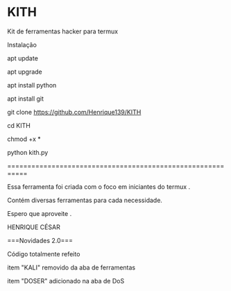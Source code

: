 # KITH
Kit de ferramentas hacker para termux 

Instalação


apt update

apt upgrade

apt install python

apt install git

git clone https://github.com/Henrique139/KITH

cd KITH

chmod +x *

python kith.py

===========================================================

Essa ferramenta foi criada com o foco em iniciantes do termux .

Contém diversas ferramentas para cada necessidade.

Espero que aproveite .


HENRIQUE CÉSAR 

===Novidades 2.0===

Código totalmente refeito

item "KALI" removido da aba de ferramentas

item "DOSER" adicionado na aba de DoS
